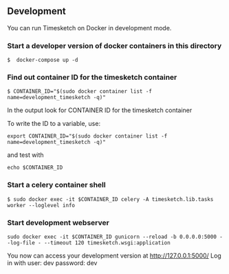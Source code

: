 ## Development

You can run Timesketch on Docker in development mode.

### Start a developer version of docker containers in this directory

```
$  docker-compose up -d
```

### Find out container ID for the timesketch container

```
$ CONTAINER_ID="$(sudo docker container list -f name=development_timesketch -q)"
```
In the output look for CONTAINER ID for the timesketch container

To write the ID to a variable, use:
```
export CONTAINER_ID="$(sudo docker container list -f name=development_timesketch -q)"
```
and test with
```
echo $CONTAINER_ID
```

### Start a celery container shell
```
$ sudo docker exec -it $CONTAINER_ID celery -A timesketch.lib.tasks worker --loglevel info
```

### Start development webserver

```
sudo docker exec -it $CONTAINER_ID gunicorn --reload -b 0.0.0.0:5000 --log-file - --timeout 120 timesketch.wsgi:application
```

You now can access your development version at http://127.0.0.1:5000/
Log in with user: dev password: dev

